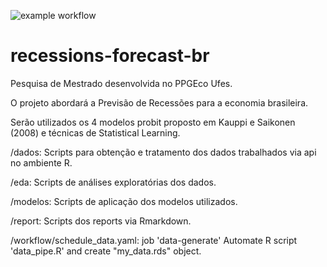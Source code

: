 ![example workflow](https://github.com/gabriel-lr/recessions-forecast-br/actions/workflows/schedule_data.yaml/badge.svg)
# recessions-forecast-br
Pesquisa de Mestrado desenvolvida no PPGEco Ufes.

O projeto abordará a Previsão de Recessões para a economia brasileira.

Serão utilizados os 4 modelos probit proposto em Kauppi e Saikonen (2008) e técnicas de Statistical Learning.

/dados: Scripts para obtenção e tratamento dos dados trabalhados via api no ambiente R.

/eda: Scripts de análises exploratórias dos dados.

/modelos: Scripts de aplicação dos modelos utilizados.

/report: Scripts dos reports via Rmarkdown.

/workflow/schedule_data.yaml:  job 'data-generate' Automate R script 'data_pipe.R' and create "my_data.rds" object.



